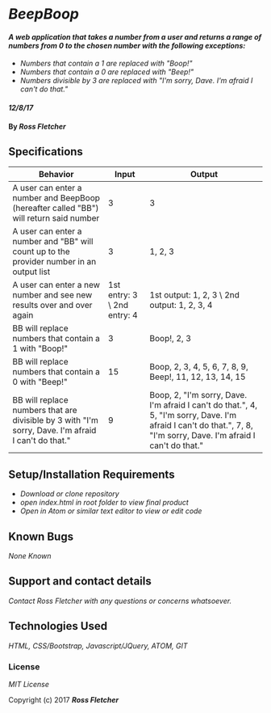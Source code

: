# _BeepBoop_

#### _A web application that takes a number from a user and returns a range of numbers from 0 to the chosen number with the following exceptions:_

* _Numbers that contain a 1 are replaced with "Boop!"_
* _Numbers that contain a 0 are replaced with "Beep!"_
* _Numbers divisible by 3 are replaced with "I'm sorry, Dave. I'm afraid I can't do that."_

#### _12/8/17_

#### By _**Ross Fletcher**_

## Specifications

| Behavior  | Input  | Output  |
|---|---|---|
|  A user can enter a number and BeepBoop (hereafter called "BB") will return said number | 3  | 3  | X |
|  A user can enter a number and "BB" will count up to the provider number in an output list | 3  | 1, 2, 3 | X |
|  A user can enter a new number and see new results over and over again | 1st entry: 3 \ 2nd entry: 4  | 1st output: 1, 2, 3 \ 2nd output: 1, 2, 3, 4  ||
|  BB will replace numbers that contain a 1 with "Boop!" | 3 | Boop!, 2, 3  | X |
|  BB will replace numbers that contain a 0 with "Beep!" | 15 | Boop, 2, 3, 4, 5, 6, 7, 8, 9, Beep!, 11, 12, 13, 14, 15  | X |
|  BB will replace numbers that are divisible by 3 with "I'm sorry, Dave. I'm afraid I can't do that." | 9  | Boop, 2, "I'm sorry, Dave. I'm afraid I can't do that.", 4, 5, "I'm sorry, Dave. I'm afraid I can't do that.", 7, 8, "I'm sorry, Dave. I'm afraid I can't do that."  |


## Setup/Installation Requirements

* _Download or clone repository_
* _open index.html in root folder to view final product_
* _Open in Atom or similar text editor to view or edit code_


## Known Bugs

_None Known_

## Support and contact details

_Contact Ross Fletcher with any questions or concerns whatsoever._

## Technologies Used

_HTML, CSS/Bootstrap, Javascript/JQuery, ATOM, GIT_

### License

*MIT License*

Copyright (c) 2017 **_Ross Fletcher_**
